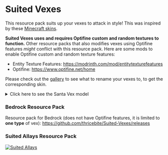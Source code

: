 # Suited Vexes

This resource pack suits up your vexes to attack in style! This was inspired by these [Minecraft skins](https://namemc.com/profile/thricebite.1).

**Suited Vexes uses and requires Optifine custom and random textures to function.** Other resource packs that also modifies vexes using Optifine features *might* conflict with this resource pack. 
Here are some mods to enable Optifine custom and random texture features: 
- Entity Texture Features: https://modrinth.com/mod/entitytexturefeatures
- Optifine: https://www.optifine.net/home

Please check out the [gallery](https://modrinth.com/resourcepack/suitedvexes/gallery
) to see what to rename your vexes to, to get the corresponding skin.

<details>
<summary>Click here to see the Santa Vex model</summary>

![An image of the Santa Vex model](https://cdn.modrinth.com/data/6qREtxgp/images/0f732226c3b460d575c8b5e4b677392384d0eb3a.gif)

</details>

### Bedrock Resource Pack

Resource pack for Bedrock (does not have Optifine features, it is limited to **one type** of vex): https://github.com/thricebite/Suited-Vexes/releases

### Suited Allays Resource Pack

[![Suited Allays](https://cdn.modrinth.com/data/1cL27r1Z/efe793f330637cef4878fae8da56c96abe75ded3.png)](https://github.com/thricebite/Suited-Allays)
